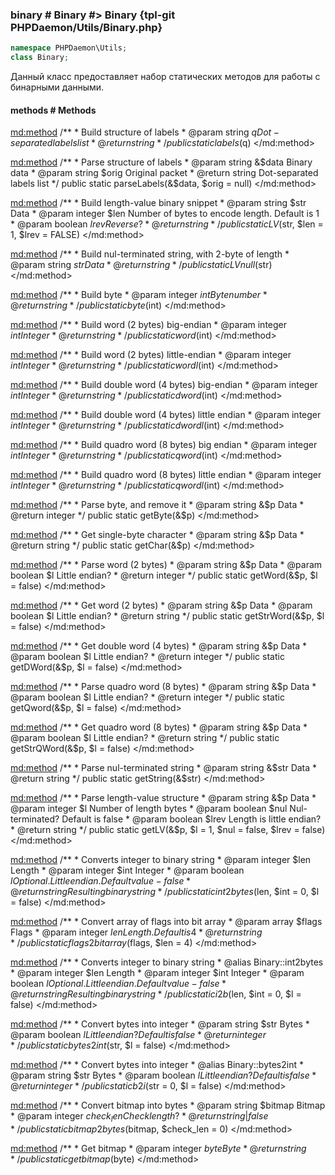 ### binary # Binary #> Binary {tpl-git PHPDaemon/Utils/Binary.php}

```php
namespace PHPDaemon\Utils;
class Binary;
```

Данный класс предоставляет набор статических методов для работы с бинарными данными.

<!-- include-namespace path="\PHPDaemon\Utils\Binary" commit="" level="" access="" -->
#### methods # Methods

<md:method>
/**
	 * Build structure of labels
	 * @param  string $q Dot-separated labels list
	 * @return string
	 */
public static labels($q)
</md:method>

<md:method>
/**
	 * Parse structure of labels
	 * @param  string &$data Binary data
	 * @param  string $orig  Original packet
	 * @return string        Dot-separated labels list
	 */
public static parseLabels(&$data, $orig = null)
</md:method>

<md:method>
/**
	 * Build length-value binary snippet
	 * @param string  $str  Data
	 * @param integer $len  Number of bytes to encode length. Default is 1
	 * @param boolean $lrev Reverse?
	 * @return string
	 */
public static LV($str, $len = 1, $lrev = FALSE)
</md:method>

<md:method>
/**
	 * Build nul-terminated string, with 2-byte of length
	 * @param string $str Data
	 * @return string
	 */
public static LVnull($str)
</md:method>

<md:method>
/**
	 * Build byte
	 * @param  integer $int Byte number
	 * @return string
	 */
public static byte($int)
</md:method>

<md:method>
/**
	 * Build word (2 bytes) big-endian
	 * @param  integer $int Integer
	 * @return string
	 */
public static word($int)
</md:method>

<md:method>
/**
	 * Build word (2 bytes) little-endian
	 * @param  integer $int Integer
	 * @return string
	 */
public static wordl($int)
</md:method>

<md:method>
/**
	 * Build double word (4 bytes) big-endian
	 * @param  integer $int Integer
	 * @return string
	 */
public static dword($int)
</md:method>

<md:method>
/**
	 * Build double word (4 bytes) little endian
	 * @param  integer $int Integer
	 * @return string
	 */
public static dwordl($int)
</md:method>

<md:method>
/**
	 * Build quadro word (8 bytes) big endian
	 * @param  integer $int Integer
	 * @return string
	 */
public static qword($int)
</md:method>

<md:method>
/**
	 * Build quadro word (8 bytes) little endian
	 * @param  integer $int Integer
	 * @return string
	 */
public static qwordl($int)
</md:method>

<md:method>
/**
	 * Parse byte, and remove it
	 * @param  string &$p Data
	 * @return integer
	 */
public static getByte(&$p)
</md:method>

<md:method>
/**
	 * Get single-byte character
	 * @param  string &$p Data
	 * @return string
	 */
public static getChar(&$p)
</md:method>

<md:method>
/**
	 * Parse word (2 bytes)
	 * @param  string  &$p Data
	 * @param  boolean $l  Little endian?
	 * @return integer
	 */
public static getWord(&$p, $l = false)
</md:method>

<md:method>
/**
	 * Get word (2 bytes)
	 * @param  string  &$p Data
	 * @param  boolean $l  Little endian?
	 * @return string
	 */
public static getStrWord(&$p, $l = false)
</md:method>

<md:method>
/**
	 * Get double word (4 bytes)
	 * @param  string  &$p Data
	 * @param  boolean $l  Little endian?
	 * @return integer
	 */
public static getDWord(&$p, $l = false)
</md:method>

<md:method>
/**
	 * Parse quadro word (8 bytes)
	 * @param  string  &$p Data
	 * @param  boolean $l  Little endian?
	 * @return integer
	 */
public static getQword(&$p, $l = false)
</md:method>

<md:method>
/**
	 * Get quadro word (8 bytes)
	 * @param  string  &$p Data
	 * @param  boolean $l  Little endian?
	 * @return string
	 */
public static getStrQWord(&$p, $l = false)
</md:method>

<md:method>
/**
	 * Parse nul-terminated string
	 * @param  string &$str Data
	 * @return string
	 */
public static getString(&$str)
</md:method>

<md:method>
/**
	 * Parse length-value structure
	 * @param  string  &$p   Data
	 * @param  integer $l    Number of length bytes
	 * @param  boolean $nul  Nul-terminated? Default is false
	 * @param  boolean $lrev Length is little endian?
	 * @return string
	 */
public static getLV(&$p, $l = 1, $nul = false, $lrev = false)
</md:method>

<md:method>
/**
	 * Converts integer to binary string
	 * @param  integer $len Length
	 * @param  integer $int Integer
	 * @param  boolean $l   Optional. Little endian. Default value - false
	 * @return string       Resulting binary string
	 */
public static int2bytes($len, $int = 0, $l = false)
</md:method>

<md:method>
/**
	 * Convert array of flags into bit array
	 * @param  array   $flags Flags
	 * @param  integer $len   Length. Default is 4
	 * @return string
	 */
public static flags2bitarray($flags, $len = 4)
</md:method>

<md:method>
/**
	 * Converts integer to binary string
	 * @alias Binary::int2bytes
	 * @param  integer $len Length
	 * @param  integer $int Integer
	 * @param  boolean $l   Optional. Little endian. Default value - false
	 * @return string       Resulting binary string
	 */
public static i2b($len, $int = 0, $l = false)
</md:method>

<md:method>
/**
	 * Convert bytes into integer
	 * @param  string  $str Bytes
	 * @param  boolean $l   Little endian? Default is false
	 * @return integer
	 */
public static bytes2int($str, $l = false)
</md:method>

<md:method>
/**
	 * Convert bytes into integer
	 * @alias Binary::bytes2int
	 * @param  string  $str Bytes
	 * @param  boolean $l   Little endian? Default is false
	 * @return integer
	 */
public static b2i($str = 0, $l = false)
</md:method>

<md:method>
/**
	 * Convert bitmap into bytes
	 * @param  string  $bitmap    Bitmap
	 * @param  integer $check_len Check length?
	 * @return string|false
	 */
public static bitmap2bytes($bitmap, $check_len = 0)
</md:method>

<md:method>
/**
	 * Get bitmap
	 * @param  integer $byte Byte
	 * @return string
	 */
public static getbitmap($byte)
</md:method>


<!--/ include-namespace -->
